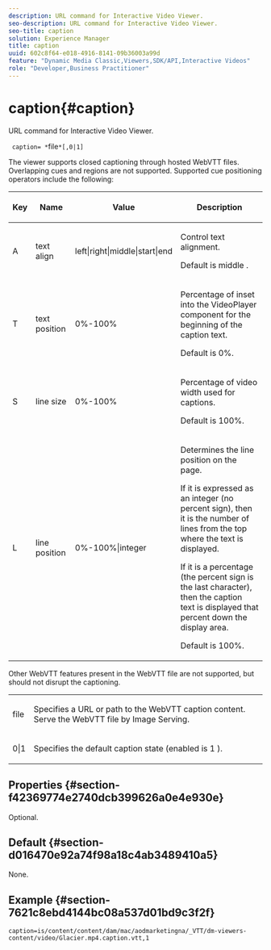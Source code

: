 ```yaml
---
description: URL command for Interactive Video Viewer.
seo-description: URL command for Interactive Video Viewer.
seo-title: caption
solution: Experience Manager
title: caption
uuid: 602c8f64-e018-4916-8141-09b36003a99d
feature: "Dynamic Media Classic,Viewers,SDK/API,Interactive Videos"
role: "Developer,Business Practitioner"
---
```


# caption{#caption}

URL command for Interactive Video Viewer.

 ` caption= *`file`*[,0|1]`

The viewer supports closed captioning through hosted WebVTT files. Overlapping cues and regions are not supported. Supported cue positioning operators include the following: 

<table id="table_62D89A06EC9E4E7983D1F26A2C85A621"> 
 <thead> 
  <tr> 
   <th colname="col1" class="entry"> <p>Key </p> </th> 
   <th colname="col2" class="entry"> <p>Name </p> </th> 
   <th colname="col3" class="entry"> <p>Value </p> </th> 
   <th colname="col4" class="entry"> <p>Description </p> </th> 
  </tr> 
 </thead>
 <tbody> 
  <tr> 
   <td colname="col1"> <p> <span class="codeph"> A </span> </p> </td> 
   <td colname="col2"> <p>text align </p> </td> 
   <td colname="col3"> <p> <span class="codeph"> left|right|middle|start|end </span> </p> </td> 
   <td colname="col4"> <p> Control text alignment. </p> <p>Default is <span class="codeph"> middle </span>. </p> </td> 
  </tr> 
  <tr> 
   <td colname="col1"> <p> <span class="codeph"> T </span> </p> </td> 
   <td colname="col2"> <p>text position </p> </td> 
   <td colname="col3"> <p> 0%-100% </p> </td> 
   <td colname="col4"> <p> Percentage of inset into the VideoPlayer component for the beginning of the caption text. </p> <p>Default is 0%. </p> </td> 
  </tr> 
  <tr> 
   <td colname="col1"> <p> <span class="codeph"> S </span> </p> </td> 
   <td colname="col2"> <p>line size </p> </td> 
   <td colname="col3"> <p> 0%-100% </p> </td> 
   <td colname="col4"> <p> Percentage of video width used for captions. </p> <p>Default is 100%. </p> </td> 
  </tr> 
  <tr> 
   <td colname="col1"> <p> <span class="codeph"> L </span> </p> </td> 
   <td colname="col2"> <p>line position </p> </td> 
   <td colname="col3"> <p> 0%-100%|integer </p> </td> 
   <td colname="col4"> <p> Determines the line position on the page. </p> <p>If it is expressed as an integer (no percent sign), then it is the number of lines from the top where the text is displayed. </p> <p>If it is a percentage (the percent sign is the last character), then the caption text is displayed that percent down the display area. </p> <p>Default is 100%. </p> </td> 
  </tr> 
 </tbody> 
</table>

Other WebVTT features present in the WebVTT file are not supported, but should not disrupt the captioning. 

<table id="table_A5BB1C08DA4B425DBD0356C7D3693E75"> 
 <tbody> 
  <tr> 
   <td colname="col1"> <p> <span class="codeph"> <span class="varname"> file </span> </span> </p> </td> 
   <td colname="col2"> <p> Specifies a URL or path to the WebVTT caption content. Serve the WebVTT file by Image Serving. </p> </td> 
  </tr> 
  <tr> 
   <td colname="col1"> <p> <span class="codeph"> 0|1 </span> </p> </td> 
   <td colname="col2"> <p> Specifies the default caption state (enabled is <span class="codeph"> 1 </span>). </p> </td> 
  </tr> 
 </tbody> 
</table>

## Properties {#section-f42369774e2740dcb399626a0e4e930e}

Optional.

## Default {#section-d016470e92a74f98a18c4ab3489410a5}

None.

## Example {#section-7621c8ebd4144bc08a537d01bd9c3f2f}

```
caption=is/content/content/dam/mac/aodmarketingna/_VTT/dm-viewers-content/video/Glacier.mp4.caption.vtt,1
```

